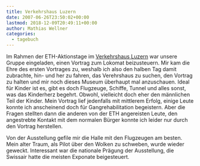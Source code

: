 ```yaml
---
title: Verkehrshaus Luzern
date: 2007-06-26T23:50:02+00:00
lastmod: 2018-12-09T20:49:11+00:00
author: Mathias Wellner
categories:
  - tagebuch
---
```

Im Rahmen der ETH-Aktionstage im [Verkehrshaus Luzern](http://www.verkehrshaus.ch) war unsere Gruppe eingeladen, einen Vortrag zum Lokomat beizusteuern. Mir kam die Ehre des ersten Vortrages zu, weshalb ich also den halben Tag damit zubrachte, hin- und her zu fahren, das Verehrshaus zu suchen, den Vortrag zu halten und mir noch dieses Museum überhaupt mal anzuschauen. Ideal für Kinder ist es, gibt es doch Flugzeuge, Schiffe, Tunnel und alles sonst, was das Kinderherz begehrt. Obwohl, vielleicht doch eher den männlichen Teil der Kinder. Mein Vortrag lief jedenfalls mit mittlerem Erfolg, einige Leute konnte ich anscheinend doch für Gangrehabilitation begeistern. Aber die Fragen stellten dann die anderen von der ETH angereisten Leute, den angestrebte Kontakt mit dem normalen Bürger konnte ich leider nur durch den Vortrag herstellen.

Von der Ausstellung gefile mir die Halle mit den Flugzeugen am besten. Mein alter Traum, als Pilot über den Wolken zu schweben, wurde wieder geweckt. Interessant war die nationale Prägung der Ausstellung, die Swissair hatte die meisten Exponate beigesteuert.
